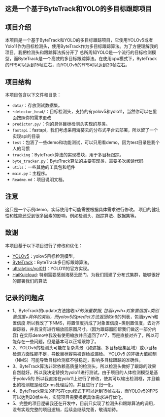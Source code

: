 ## 这是一个基于ByteTrack和YOLO的多目标跟踪项目

## 项目介绍
本项目是一个基于ByteTrack和YOLO的多目标跟踪项目，它使用YOLOv5或者Yolo11作为目标检测头，使用ByteTrack作为多目标跟踪算法。为了方便理解我的项目，我把检测头和跟踪算法拆分开了
总所周知YOLO是一个流行的目标检测模型，而ByteTrack是一个高效的多目标跟踪算法。在使用cpu模式下，ByteTrack的FPS可以达到15帧左右，而YOLOv5的FPS可以达到20帧左右。

## 项目结构
本项目包含以下文件和目录：
- `data/`：存放测试数据集。
- -`detector_head/`：目标检测头，支持的有yolov5和yolo11，当然你可以在里面按照你的需求更改
- `predictor.py/`：你的具体目标检测头实现的基类。
- `fastapi`：fastapi，我们考虑采用海葵云的分布式平台去部署，所以留了一个实现api的目录
- `test`：包涵了一些demo和功能测试，可以只用看demo，因为test目录是我个人的习惯
- `tracking`：ByteTrack算法的实现模块，用于多目标跟踪。
- `byte_tracker.py`：ByteTrack算法的主要实现类，需要多次阅读代码
- `utils`：一些其他的工具包和组件
- `main.py`：主程序。
- `Readme.md`：项目说明文档。

## 注意
这只是一个示例demo，实际使用中可能需要根据具体需求进行修改。
项目的健壮性和性能还受到很多因素的影响，例如检测头、跟踪算法、数据集等。

## 致谢
本项目基于以下项目进行了修改和优化：
- [YOLOv5](https://github.com/ultralytics/yolov5)：yolov5目标检测模型。
- [ByteTrack](https://github.com/ifzhang/ByteTrack)：ByteTrack多目标跟踪算法。
- [ultralytics/yol011](https://github.com/ultralytics/ultralytics)：YOLO11的官方实现。
- [HaiKuicloud](https://lyh.haikuicloud.com): 特别需要感谢海葵云部门，为我们搭建了分布式集群，能够很好的部署我们的算法

## 记录的问题点
- 1、ByteTrack的update方法接收n*7的张量数据, 包涵xywh+对象置信度+类别置信度+具体的类别，而yolov5的predict方法返回的n*6的列表，包涵xywh和置信度
所以我改了下NMS，将置信度拆成了对象置信度+类别置信度，去对齐跟踪器，并且没有进行缩放回原图尺寸。(因为跟踪器回帮我们做这一部分内容)
在实际demo中我没有使用缩放并且返回了n*7，而是直接对齐了，所以可能存在一些问题，但是基本可以正常跟踪了。
- 2、YOLOv5的检测头可能在复杂背景（如遮挡、多目标密集区域）或小目标检测方面性能不足，导致目标容易被误检或漏检。
YOLOv5 的非极大值抑制（NMS）可能导致目标检测框不够稳定，影响多目标跟踪的准确性。
- 3、ByteTrack算法非常依赖高质量的检测头，所以检测头做好了跟踪的效果自然就好。所以我决定替换为yolo11进行测试。由于项目的人体检测模型是基于yolov5的
所以我直接在yolo11上进行了修改，使其可以输出检测框，并且输出的检测框是经过nms处理后的，并且进行了归一化。
- 4、ByteTrack算法的FPS在cpu模式下可以达到15帧左右，而YOLOv5的FPS可以达到20帧左右，实际项目需要根据具体需求进行优化。
- 5、完整的项目逻辑我还在开发中，目前只实现了检测头和跟踪算法的调用，没有实现完整的项目逻辑，后续会继续完善，敬请期待。
